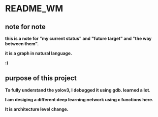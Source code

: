 # README_WM #

## note for note ##

**this is a note for "my current status" and "future target" and "the way between them".**

**it is a graph in natural language.**

**:)**

## purpose of this project ##

**To fully understand the yolov3, I debugged it using gdb. learned a lot.**

**I am desiging a different deep learning network using c functions here.**

**It is architecture level change.**
